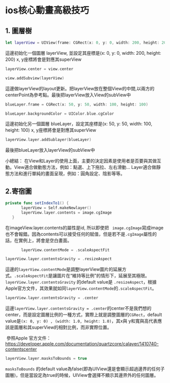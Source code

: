 #  ios核心動畫高級技巧

## 1. 圖層樹

```swift
let layerView = UIView(frame: CGRect(x: 0, y: 0, width: 200, height: 200)) 
```
這邊初始化一個圖層 layerView, 並設定其座標是(x: 0, y: 0, width: 200, height: 200)
x, y座標將會是對應其superView

```swift 
layerView.center = view.center 
```

```swift 
view.addSubview(layerView)
```
這邊做layerView的layout更新。把layerView放在整個View的中間,以兩方的centerPoint為參考點。最後把layerView放入View的subView中


```swift 
blueLayer.frame = CGRect(x: 50, y: 50, width: 100, height: 100)
```

```swift 
blueLayer.backgroundColor = UIColor.blue.cgColor
```
這邊初始化另一個圖層 blueLayer，設定其座標是(x: 50, y: 50, width: 100, height: 100)
x, y座標將會是對應其superView

```swift 
layerView.layer.addSublayer(blueLayer)
```
最後把blueLayer放入layerView的subView中

小總結：
在View和Layer的使用上面，主要的決定因素是使用者是否要與其做互動。View適合做動態方法，例如：點選、上下拖拉、左右滑動...
Layer適合做靜態方法和進行單純的畫面呈現，例如：圓角設定、陰影等等。

## 2.寄宿圖

```swift 
private func setIndexTo1() {
       layerView = Self.makeNewlayer()
       layerView.layer.contents = image.cgImage
   }
```
在imageView.layer.contents的屬性是id, 所以即使把 ``` image.cgImage```寫成image也不會報錯。因為contents可以接受任何的賦值，但是若不是```.cgImage```屬性的話，在實例上，將會是空白畫面。

```swift
       layerView.contentMode = .scaleAspectFit
```
```swift
layerView.layer.contentsGravity = .resizeAspect
```

這邊的```layerView.contentMode```是調整layerView圖片的延展方式。```.scaleAspectFit```是讓圖片在“維持等比例”的情形下，延展至其極限。
```layerView.layer.contentsGravity``` 的default value是 ```.resizeAspect```，根據Apple官方文件，其效果就如同```layerView.contentMode```的```.scaleAspectFit```。

```swift
layerView.layer.contentsGravity = .center
```

這邊```layerView.layer.contentsGravity = .center```的center不是我們想的center，而是設定圖層比例的一種方式，實際上就是調整圖層的```CGRect```，default value是```(x: 0, y: 0) , (width: 1.0, height: 1.0)```，其x與 y和寬與高代表應該是圖層和其superView的相對比例，而非實際位置。

 參照Apple 官方文件：https://developer.apple.com/documentation/quartzcore/calayer/1410740-contentscenter

```swift
layerView.layer.masksToBounds = true
```
```masksToBounds``` 的default value為false(即為UIView還是會顯示超過邊界的任何子圖層)，但是當設定為true的時候，UIView會選擇不顯示其邊界外的任何圖層。
